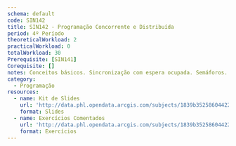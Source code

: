 ```yaml
---
schema: default
code: SIN142
title: SIN142 - Programação Concorrente e Distribuída
period: 4º Período
theoreticalWorkload: 2
practicalWorkload: 0
totalWorkload: 30
Prerequisite: [SIN141]
Corequisite: []
notes: Conceitos básicos. Sincronização com espera ocupada. Semáforos. Regiões críticas condicionais e monitores. Troca de mensagens assíncronas. Troca de mensagens síncronas. Chamada de procedimento remoto.
category:
  - Programação
resources:
  - name: Kit de Slides
    url: 'http://data.phl.opendata.arcgis.com/subjects/1839b35258604422b0b520cbb668df0d_0.csv'
    format: Slides
  - name: Exercícios Comentados
    url: 'http://data.phl.opendata.arcgis.com/subjects/1839b35258604422b0b520cbb668df0d_0.zip'
    format: Exercícios
---
```

